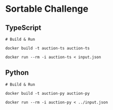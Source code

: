 # Sortable Challenge

## TypeScript


```
# Build & Run

docker build -t auction-ts auction-ts

docker run --rm -i auction-ts < input.json
```

## Python


```
# Build & Run

docker build -t auction-py auction-py

docker run --rm -i auction-py < ../input.json
```
